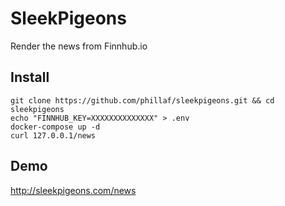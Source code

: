 # SleekPigeons

Render the news from Finnhub.io

## Install

```
git clone https://github.com/phillaf/sleekpigeons.git && cd sleekpigeons
echo "FINNHUB_KEY=XXXXXXXXXXXXXX" > .env
docker-compose up -d
curl 127.0.0.1/news
```

## Demo

http://sleekpigeons.com/news
